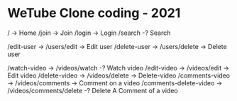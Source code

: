 # WeTube Clone coding - 2021

/ -> Home
/join -> Join
/login -> Login
/search -? Search

/edit-user -> /users/edit -> Edit user
/delete-user -> /users/delete -> Delete user

/watch-video -> /videos/watch -? Watch video
/edit-video -> /videos/edit -> Edit video
/delete-video -> /videos/delete -> Delete-video
/comments-video -> /videos/comments -> Comment on a video
/comments-delete-video -> /videos/comments/delete -? Delete A Comment of a video
